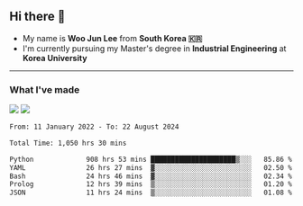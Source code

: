 ## Hi there 👋

- My name is **Woo Jun Lee** from **South Korea 🇰🇷**
- I'm currently pursuing my Master's degree in **Industrial Engineering** at **Korea University**

---

### What I've made

<a href="https://share.streamlit.io/tomtom1103/kuiai_hackathon_2022/main/JL_app.py"><img src="https://img.shields.io/badge/Journey Lee-161B22?style=for-the-badge&logo=streamlit&logoColor=FF4B4B"/></a> <a href="https://jeon-100.github.io/Dangzang/"><img src="https://img.shields.io/badge/당신을 위한 장학금, 당장!-161B22?style=for-the-badge&logo=react&logoColor=#61DAFB"/></a>

<!--START_SECTION:waka-->

```txt
From: 11 January 2022 - To: 22 August 2024

Total Time: 1,050 hrs 30 mins

Python             908 hrs 53 mins █████████████████████▒░░░   85.86 %
YAML               26 hrs 27 mins  ▓░░░░░░░░░░░░░░░░░░░░░░░░   02.50 %
Bash               24 hrs 46 mins  ▓░░░░░░░░░░░░░░░░░░░░░░░░   02.34 %
Prolog             12 hrs 39 mins  ▒░░░░░░░░░░░░░░░░░░░░░░░░   01.20 %
JSON               11 hrs 24 mins  ▒░░░░░░░░░░░░░░░░░░░░░░░░   01.08 %
```

<!--END_SECTION:waka-->
